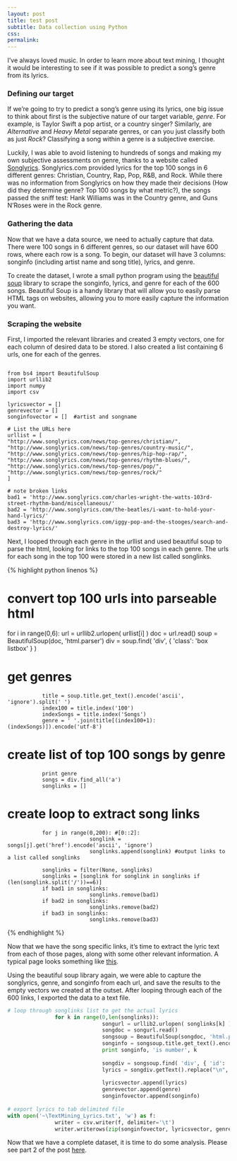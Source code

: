 ```yaml
---
layout: post
title: test post
subtitle: Data collection using Python
css: 
permalink: 
---
```


<div>
<link href="../css/prism.css" rel="stylesheet" />
<link href="../css/prism-linenumbers.css" rel="stylesheet" />
<script src="../js/prism.js"></script>
<script src="../js/prism-linenumbers.js"></script>
</div>



I’ve always loved music. In order to learn more about text mining, I thought it would be interesting to see if it was possible to predict a song’s genre from its lyrics.

### Defining our target
If we’re going to try to predict a song’s genre using its lyrics, one big issue to think about first is the subjective nature of our target variable, _genre_. For example, is Taylor Swift a pop artist, or a country singer? Similarly, are _Alternative_ and _Heavy Metal_ separate genres, or can you just classify both as just _Rock_?  Classifying a song within a genre is a subjective exercise.
 
Luckily, I was able to avoid listening to hundreds of songs and making my own subjective assessments on genre, thanks to a website called [Songlyrics](http://www.songlyrics.com/news/top-genres/country-music). Songlyrics.com provided lyrics for the top 100 songs in 6 different genres: Christian, Country, Rap, Pop, R&B, and Rock. While there was no information from Songlyrics on how they made their decisions (How did they determine genre? Top 100 songs by what metric?), the songs passed the sniff test: Hank Williams was in the Country genre, and Guns N’Roses were in the Rock genre.

### Gathering the data
Now that we have a data source, we need to actually capture that data. There were 100 songs in 6 different genres, so our dataset will have 600 rows, where each row is a song. To begin, our dataset will have 3 columns: songinfo (including artist name and song title), lyrics, and genre.

To create the dataset, I wrote a small python program using the [beautiful soup](https://www.crummy.com/software/BeautifulSoup/bs4/doc/) library to scrape the songinfo, lyrics, and genre for each of the 600 songs. Beautiful Soup is a handy library that will allow you to easily parse HTML tags on websites, allowing you to more easily capture the information you want.

### Scraping the website
First, I imported the relevant libraries and created 3 empty vectors, one for each column of desired data to be stored. I also created a list containing 6 urls, one for each of the genres.

<pre><code class="language-python line-numbers">
from bs4 import BeautifulSoup
import urllib2
import numpy
import csv
 
lyricsvector = []
genrevector = []
songinfovector = []  #artist and songname

# List the URLs here
urllist = [
"http://www.songlyrics.com/news/top-genres/christian/",
"http://www.songlyrics.com/news/top-genres/country-music/",
"http://www.songlyrics.com/news/top-genres/hip-hop-rap/",
"http://www.songlyrics.com/news/top-genres/rhythm-blues/",
"http://www.songlyrics.com/news/top-genres/pop/",
"http://www.songlyrics.com/news/top-genres/rock/"
]

# note broken links
bad1 = 'http://www.songlyrics.com/charles-wright-the-watts-103rd-street-rhythm-band/miscellaneous/'
bad2 = 'http://www.songlyrics.com/the-beatles/i-want-to-hold-your-hand-lyrics/'
bad3 = 'http://www.songlyrics.com/iggy-pop-and-the-stooges/search-and-destroy-lyrics/'
</code></pre>

Next, I looped through each genre in the urllist and used beautiful soup to parse the html, looking for links to the top 100 songs in each genre. The urls for each song in the top 100 were stored in a new list called songlinks. 

{% highlight python linenos %}
# convert top 100 urls into parseable html
for i in range(0,6):
               url = urllib2.urlopen( urllist[i] )
               doc = url.read()
               soup = BeautifulSoup(doc, 'html.parser')
               div = soup.find( 'div', { 'class': 'box listbox' } )
 
# get genres
               title = soup.title.get_text().encode('ascii', 'ignore').split(' ')
               index100 = title.index('100')
               indexSongs = title.index('Songs')
               genre = ' '.join(title[(index100+1):(indexSongs)]).encode('utf-8')
 
# create list of top 100 songs by genre
               print genre
               songs = div.find_all('a')
               songlinks = []

# create loop to extract song links
               for j in range(0,200): #[0::2]:
                              songlink = songs[j].get('href').encode('ascii', 'ignore')
                              songlinks.append(songlink) #output links to a list called songlinks
 
               songlinks = filter(None, songlinks)
               songlinks = [songlink for songlink in songlinks if (len(songlink.split('/'))==6)]
               if bad1 in songlinks:
                              songlinks.remove(bad1)
               if bad2 in songlinks:
                              songlinks.remove(bad2)
               if bad3 in songlinks:
                              songlinks.remove(bad3)
{% endhighlight %}

Now that we have the song specific links, it’s time to extract the lyric text from each of those pages, along with some other relevant information. A typical page looks something like [this](http://www.songlyrics.com/the-beatles/yesterday-lyrics/). 

Using the beautiful soup library again, we were able to capture the songlyrics, genre, and songinfo from each url, and save the results to the empty vectors we created at the outset. After looping through each of the 600 links, I exported the data to a text file. 
 
```python  
# loop through songlinks list to get the actual lyrics
               for k in range(0,len(songlinks)):
                              songurl = urllib2.urlopen( songlinks[k] )
                              songdoc = songurl.read()
                              songsoup = BeautifulSoup(songdoc, 'html.parser')
                              songinfo = songsoup.title.get_text().encode('ascii', 'ignore')
                              print songinfo, 'is number', k
 
                              songdiv = songsoup.find( 'div', { 'id': 'songLyricsDiv-outer' } )
                              lyrics = songdiv.getText().replace("\n", " ").replace("\'", "").replace("\r", " ").encode('utf-8')
 
                              lyricsvector.append(lyrics)
                              genrevector.append(genre)
                              songinfovector.append(songinfo)
 
# export lyrics to tab delimited file
with open('~\TextMining_Lyrics.txt', 'w') as f:
               writer = csv.writer(f, delimiter='\t')
               writer.writerows(zip(songinfovector, lyricsvector, genrevector))
```

Now that we have a complete dataset, it is time to do some analysis. Please see part 2 of the post [here]().

